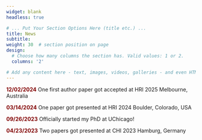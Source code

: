 ```yaml
---
widget: blank
headless: true

# ... Put Your Section Options Here (title etc.) ...
title: News
subtitle:
weight: 30  # section position on page
design:
  # Choose how many columns the section has. Valid values: 1 or 2.
  columns: '2'

# Add any content here - text, images, videos, galleries - and even HTML code!
---
```

<p><b style="color:maroon;">12/02/2024</b> One first author paper got accepted at HRI 2025 Melbourne, Australia</p>
<p><b style="color:maroon;">03/14/2024</b> One paper got presented at HRI 2024 Boulder, Colorado, USA</p>
<p><b style="color:maroon;">09/26/2023</b> Officially started my PhD at UChicago!</p>
<p><b style="color:maroon;">04/23/2023</b> Two papers got presented at CHI 2023 Hamburg, Germany</p>


